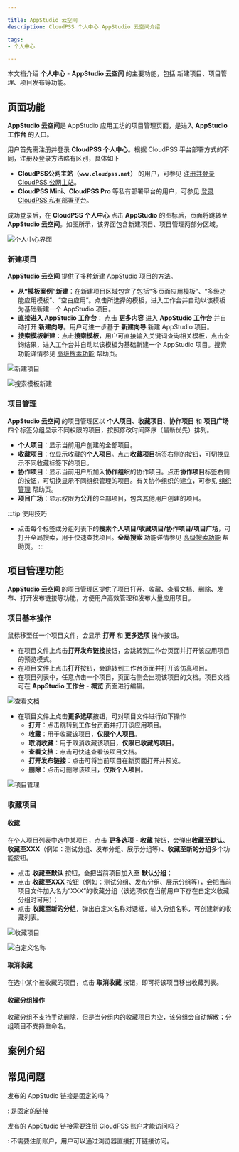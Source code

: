 ```yaml
---

title: AppStudio 云空间
description: CloudPSS 个人中心 AppStudio 云空间介绍

tags: 
- 个人中心

---
```


本文档介绍 **个人中心** - **AppStudio 云空间** 的主要功能，包括 新建项目、项目管理、项目发布等功能。 

## 页面功能

**AppStudio 云空间**是 AppStudio 应用工坊的项目管理页面，是进入 **AppStudio 工作台** 的入口。

用户首先需注册并登录 **CloudPSS 个人中心**。根据 CloudPSS 平台部署方式的不同，注册及登录方法略有区别，具体如下

+ **CloudPSS公网主站（`www.cloudpss.net`）** 的用户，可参见 [注册并登录 CloudPSS 公网主站](../../10-register-and-login/10-cloudpss-public/index.md "注册并登录 CloudPSS 公网主站")。
+ **CloudPSS Mini、CloudPSS Pro** 等私有部署平台的用户，可参见 [登录 CloudPSS 私有部署平台](../../10-register-and-login/20-cloudpss-private/index.md "登录 CloudPSS 私有部署平台")。

成功登录后，在 **CloudPSS 个人中心** 点击 **AppStudio** 的图标后，页面将跳转至 **AppStudio 云空间**。如图所示，该界面包含新建项目、项目管理两部分区域。

![个人中心界面](./个人中心界面.png "个人中心界面")

### 新建项目

**AppStudio 云空间** 提供了多种新建 AppStudio 项目的方法。

+ **从“模板案例”新建**：在新建项目区域包含了包括“多页面应用模板”、“多级功能应用模板”、“空白应用”。点击所选择的模板，进入工作台并自动以该模板为基础新建一个 AppStudio 项目。
+ **直接进入 AppStudio 工作台**： 点击 **更多内容** 进入 **AppStudio 工作台** 并自动打开 **新建向导**。用户可进一步基于 **新建向导** 新建 AppStudio 项目。
+ **搜索模板新建**：点击**搜索模板**，用户可直接输入关键词查询相关模板，点击查询结果，进入工作台并自动以该模板为基础新建一个 AppStudio 项目。搜索功能详情参见 [高级搜索功能](../../60-advanced-search/index.md "高级搜索功能") 帮助页。

![新建项目](./新建项目.png "新建项目")

![搜索模板新建](image-4.png "搜索模板新建")

### 项目管理

**AppStudio 云空间** 的项目管理区以 **个人项目**、**收藏项目**、**协作项目** 和 **项目广场** 四个标签分组显示不同权限的项目，按照修改时间降序（最新优先）排列。

+ **个人项目**：显示当前用户创建的全部项目。
+ **收藏项目**：仅显示收藏的**个人项目**。点击**收藏项目**标签右侧的按钮，可切换显示不同收藏标签下的项目。
+ **协作项目**：显示当前用户所加入**协作组织**的协作项目。点击**协作项目**标签右侧的按钮，可切换显示不同组织管理的项目。有关协作组织的建立，可参见 [组织管理](../../40-general-account-settings/40-organization-management/index.md "组织管理") 帮助页。
+ **项目广场**：显示权限为**公开**的全部项目，包含其他用户创建的项目。

:::tip 使用技巧
+ 点击每个标签或分组列表下的**搜索个人项目/收藏项目/协作项目/项目广场**，可打开全局搜索，用于快速查找项目。**全局搜索** 功能详情参见 [高级搜索功能](../../60-advanced-search/index.md "高级搜索功能") 帮助页。
:::

## 项目管理功能

**AppStudio 云空间** 的项目管理区提供了项目打开、收藏、查看文档、删除、发布、打开发布链接等功能，方便用户高效管理和发布大量应用项目。

### 项目基本操作

鼠标移至任一个项目文件，会显示 **打开** 和 **更多选项** 操作按钮。
+ 在项目文件上点击**打开发布链接**按钮，会跳转到工作台页面并打开该应用项目的预览模式。
+ 在项目文件上点击**打开**按钮，会跳转到工作台页面并打开该仿真项目。
+ 在项目列表中，任意点击一个项目，页面右侧会出现该项目的文档。项目文档可在 **AppStudio 工作台** - **概览** 页面进行编辑。

![查看文档](./查看文档.png "查看文档")

+ 在项目文件上点击**更多选项**按钮，可对项目文件进行如下操作
    + **打开**：点击跳转到工作台页面并打开该应用项目。
    + **收藏**：用于收藏该项目，**仅限个人项目**。
    + **取消收藏**：用于取消收藏该项目，**仅限已收藏的项目**。
    + **查看文档**：点击可快速查看该项目文档。
    + **打开发布链接**：点击可将当前项目在新页面打开并预览。
    + **删除**：点击可删除该项目，**仅限个人项目**。

![项目管理](./项目管理.png "项目管理")

### 收藏项目

#### 收藏

在个人项目列表中选中某项目，点击 **更多选项** - **收藏** 按钮，会弹出**收藏至默认**、**收藏至XXX**（例如：测试分组、发布分组、展示分组等）、**收藏至新的分组**多个功能按钮。

+ 点击 **收藏至默认** 按钮，会把当前项目加入至 **默认分组**；
+ 点击 **收藏至XXX** 按钮（例如：测试分组、发布分组、展示分组等），会把当前项目文件加入名为“XXX”的收藏分组（该选项仅在当前用户下存在自定义收藏分组时可用）；
+ 点击 **收藏至新的分组**，弹出自定义名称对话框，输入分组名称，可创建新的收藏列表。

![收藏项目](image-5.png "收藏项目")

![自定义名称](image-6.png "自定义名称")

#### 取消收藏

在选中某个被收藏的项目，点击 **取消收藏** 按钮，即可将该项目移出收藏列表。

#### 收藏分组操作

收藏分组不支持手动删除，但是当分组内的收藏项目为空，该分组会自动解散；分组项目不支持重命名。

## 案例介绍

## 常见问题

发布的 AppStudio 链接是固定的吗？

:   是固定的链接

发布的 AppStudio 链接需要注册 CloudPSS 账户才能访问吗？

:   不需要注册账户，用户可以通过浏览器直接打开链接访问。



